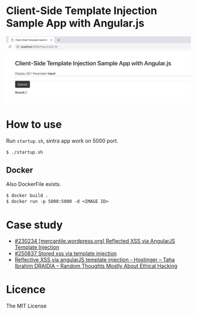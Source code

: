 # Client-Side Template Injection Sample App with Angular.js

![img](./screenshots/screenshot.png)

# How to use
Run `startup.sh`, sintra app work on 5000 port.

```
$ ./startup.sh
```

## Docker
Also DockerFile exists.

```
$ docker build . 
$ docker run -p 5000:5000 -d <IMAGE ID>
```

# Case study
- [#230234 [mercantile.wordpress.org] Reflected XSS via AngularJS Template Injection](https://hackerone.com/reports/230234)
- [#250837 Stored xss via template injection](https://hackerone.com/reports/250837)
- [Reflective XSS via angularJS template injection - Hostinger – Taha Ibrahim DRAIDIA – Random Thoughts Mostly About Ethical Hacking](https://blog.ibrahimdraidia.com/xss-via-angularjs-template-injection_hostinger/)


# Licence
The MIT License